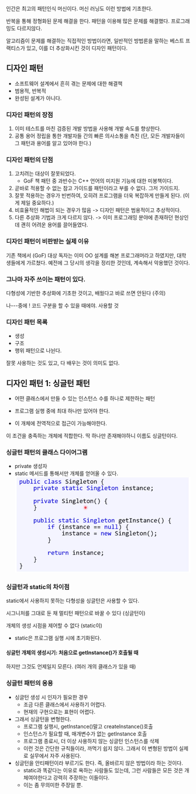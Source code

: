 인간은 최고의 패턴인식 머신이다. 머신 러닝도 이런 방법에 기초한다. 

반복을 통해 정형화된 문제 해결을 한다. 패턴을 이용해 많은 문제를 해결했다.
프로그래밍도 다르지않다.

알고리즘이 문제를 해결하는 직접적인 방법이라면,
일반적인 방법론을 말하는 베스트 프랙티스가 있고, 
이를 더 추상화시킨 것이 디자인 패턴이다.

## 디자인 패턴
- 소프트웨어 설계에서 흔히 겪는 문제에 대한 해결책
- 범용적, 반복적
- 완성된 설계가 아니다. 

### 디자인 패턴의 장점
1. 이미 테스트를 마친 검증된 개발 방법을 사용해 개발 속도를 향상한다. 
2. 공통 용어 정립을 통한 개발자들 간의 빠른 의사소통을 촉진 (단, 모든 개발자들이 그 패턴과 용어를 알고 있어야 한다.)

### 디자인 패턴의 단점
1. 고치려는 대상이 잘못되었다. 
   - GoF 책 패턴 중 과반수는 C++ 언어의 미지원 기능에 대한 미봉책이다. 
2. 곧바로 적용할 수 없는 참고 가이드를 패턴이라고 부를 수 없다. 그저 가이드지.
3. 잘못 적용하는 경우가 빈번하여, 오히려 프로그램을 더욱 복잡하게 만들게 된다. (이게 제일 중요하다.)
4. 비효율적인 해법이 되는 경우가 많음 -> 디자인 패턴은 범용적이고 추상적이다. 
5. 다른 추상화 기법과 크게 다르지 않다. -> 이미 프로그래밍 분야에 존재하던 현상인데 괜히 어려운 용어를 끌어들였다.

### 디자인 패턴이 비판받는 실제 이유
기존 책에서 (GoF) 대상 독자는 이미 OO 설계를 해본 프로그래머라고 하였지만, 대학생들에게 가르쳤다.
예전에 그 당시의 생각을 정리한 것인데, 계속해서 악용했던 것이다. 

### 그나마 자주 쓰이는 패턴이 있다. 
다형성에 기반한 추상화에 기초한 것이고, 배웠다고 바로 쓰면 안된다 (주의)

나---중에 ! 코드 구분을 할 수 있을 때에야. 사용할 것

### 디자인 패턴 목록
- 생성
- 구조
- 행위 패턴으로 나뉜다.

잘못 사용하는 것도 있고, 다 배우는 것이 의미도 없다. 

## 디자인 패턴 1: 싱글턴 패턴
- 어떤 클래스에서 만들 수 있는 인스턴스 수를 하나로 제한하는 패턴

- 프로그램 실행 중에 최대 하나만 있어야 한다.
- 이 개체에 전역적으로 접근이 가능해야한다.

이 조건을 충족하는 개체에 적합한다. 
딱 하나만 존재해야하니 이름도 싱글턴이다.

### 싱글턴 패턴의 클래스 다이어그램
- private 생성자
- static 메서드를 통해서만 개체를 얻어올 수 있다. 
![img_1.png](img_1.png)

### 싱글턴과 static의 차이점
static에서 사용하지 못하는 다형성을 싱글턴은 사용할 수 있다. 

시그니처를 그대로 둔 채 멀티턴 패턴으로 바꿀 수 있다 (싱글턴이)

개체의 생성 시점을 제어할 수 없다 (static이)
- static은 프로그램 실행 시에 초기화된다.

#### 싱글턴 개체의 생성시기: 처음으로 getInstance()가 호출될 때
하지만 그것도 언제일지 모른다. (여러 개의 클래스가 있을 때)

### 싱글턴 패턴의 응용
- 싱글턴 생성 시 인자가 필요한 경우
  - 조금 다른 클래스에서 사용하기 어렵다.
  - 현재의 구현으로는 표현이 어렵다. 
- 그래서 싱글턴을 변형한다.
  - 프로그램 실행시, getInstance()말고 createInstance()호출
  - 인스턴스가 필요할 때, 매개변수가 없는 getInstance 호출
  - 프로그램 종료시, 더 이상 사용하지 않는 싱글턴 인스턴스를 삭제
  - 이런 것은 간단한 규칙들이라, 까먹기 쉽지 않다. 그래서 이 변형된 방법이 실제로 실무에서 자주 사용된다.
- 싱글턴을 안티패턴이라 부르기도 한다. 즉, 올바르지 않은 방법이라 하는 것이다. 
  - static과 똑같다는 이유로 욕하는 사람들도 있는데, 그런 사람들은 모든 것은 개체여야한다고 강력히 주장하는 이들이다.
  - 이는 좀 무의미한 주장일 뿐.